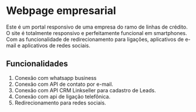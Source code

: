 # Webpage empresarial
Este é um portal responsivo de uma empresa do ramo de linhas de crédito. <br>
O site é totalmente responsivo e perfeitamente funcional em smartphones. Com as funcionalidade de redirecionamento para ligações, aplicativos de e-mail e aplicativos de redes sociais.<br>

## Funcionalidades
1. Conexão com whatsapp business
2. Conexão com API de contato por e-mail.
3. Conexão com API CRM Linkseller para cadastro de Leads.
4. Conexão com api de ligação telefônica.
5. Redirecionamento para redes sociais.

